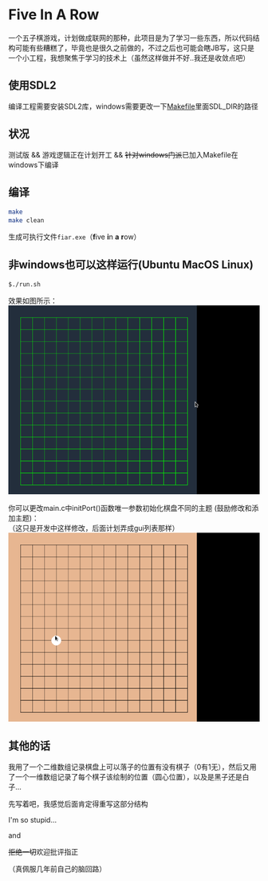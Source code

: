 # Five In A Row  

一个五子棋游戏，计划做成联网的那种，此项目是为了学习一些东西，所以代码结构可能有些糟糕了，毕竟也是很久之前做的，不过之后也可能会瞎JB写，这只是一个小工程，我想聚焦于学习的技术上（虽然这样做并不好..我还是收敛点吧）  

## 使用SDL2  

编译工程需要安装SDL2库，windows需要更改一下[Makefile](./Makefile)里面SDL_DIR的路径  

## 状况  

测试版 && 游戏逻辑正在计划开工 && ~~针对windows门派~~已加入Makefile在windows下编译  

## 编译  

```bash
make
make clean
```  

生成可执行文件`fiar.exe`（**f**ive **i**n **a** **r**ow）

## 非windows也可以这样运行(Ubuntu MacOS Linux)  

```bash  
$./run.sh
```  

效果如图所示：  
![five-in-a-row1](https://github.com/saiumr/saiumrImages/blob/master/five-in-a-row1.gif 'theme0')

你可以更改main.c中initPort()函数唯一参数初始化棋盘不同的主题 (鼓励修改和添加主题)：  
（这只是开发中这样修改，后面计划弄成gui列表那样）  
![five-in-a-row2](https://github.com/saiumr/saiumrImages/blob/master/five-in-a-row2.gif 'theme1')

## 其他的话  

我用了一个二维数组记录棋盘上可以落子的位置有没有棋子（0有1无），然后又用了一个一维数组记录了每个棋子该绘制的位置（圆心位置），以及是黑子还是白子...  

先写着吧，我感觉后面肯定得重写这部分结构  

I'm so stupid...  

and  

~~拒绝一切~~欢迎批评指正  

（真佩服几年前自己的脑回路）
